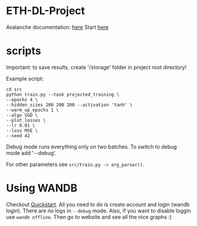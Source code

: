 # ETH-DL-Project

Avalanche documentation: [here](https://avalanche-api.continualai.org/en/v0.6.0/index.html)
Start [here](https://avalanche.continualai.org/getting-started/learn-avalanche-in-5-minutes)

# scripts 

Important: to save results, create '/storage' folder in project root directory!

Example script: 

```
cd src 
python train.py --task projected_training \
--epochs 4 \
--hidden_sizes 200 200 200 --activation 'tanh' \
--warm_up_epochs 1 \
--algo SGD \
--plot_losses \
--lr 0.01 \
--loss MSE \
--seed 42      
``` 

Debug mode runs everything only on two batches. To switch to debug mode add '--debug'.

For other parameters see `src/train.py -> arg_parser()`.

# Using WANDB 

Checkout [Quickstart](https://docs.wandb.ai/quickstart). All you need to do is create account and login (wandb login). There are no logs in `--debug` mode. Also, if you want to disable loggin use `wandb offline`. Then go to website and see all the nice graphs :) 
